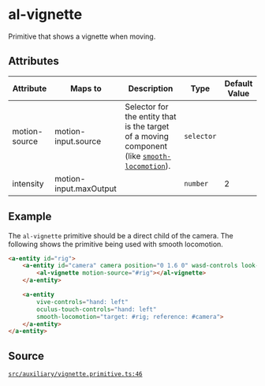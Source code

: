 # al-vignette
Primitive that shows a vignette when moving.

## Attributes
| Attribute | Maps to | Description | Type | Default Value |
|-----------|---------|-------------|------|---------------|
| motion-source | motion-input.source | Selector for the entity that is the target of a moving component (like [`smooth-locomotion`](../movement/smooth-locomotion.component.md)). | `selector` |  |
| intensity | motion-input.maxOutput |  | `number` | 2 |



## Example
The `al-vignette` primitive should be a direct child of the camera. The following shows
the primitive being used with smooth locomotion.
```HTML
<a-entity id="rig">
    <a-entity id="camera" camera position="0 1.6 0" wasd-controls look-controls>
        <al-vignette motion-source="#rig"></al-vignette>
    </a-entity>

    <a-entity
        vive-controls="hand: left"
        oculus-touch-controls="hand: left"
        smooth-locomotion="target: #rig; reference: #camera">
    </a-entity>
</a-entity>
```


## Source
[`src/auxiliary/vignette.primitive.ts:46`](https://github.com/mrxz/aframe-locomotion/blob/2c33638c/src/auxiliary/vignette.primitive.ts#L46)
